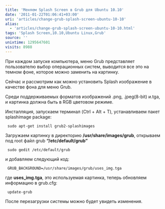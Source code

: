 ```yaml
---
title: 'Меняем Splash Screen в Grub для Ubuntu 10.10'
date: '2011-01-22T01:06:41+03:00'
uri: 'articles/change-grub-splash-screen-ubuntu-10-10'
alias: 
  - 'articles/change-grub-splash-screen-ubuntu-10-10.html'
tags: 'Splash Screen,10.10,Ubuntu Linux,Grub'
source: ''
unixtime: 1295647601
visits: 8988
---
```

При каждом запуске компьютера, меню Grub представляет пользователю выбор операционных систем, выводится все это на темном фоне, которое можно заменить на картинку.

Cейчас и рассмотрим как можно установить Splash изображение в качестве фона для меню Grub.

Среди поддерживаемых форматов изображений .png, .jpeg(8-bit) и.tga, и картинка должна быть в RGB цветовом режиме.

Инсталляция, запускаем терминал (Ctrl + Alt + T), устанавливаем пакет splashimage package:

```
 sudo apt-get install grub2-splashimages 
```

Загружаем картинку в директорию **/usr/share/images/grub**, открываем под root файл grub **“/etc/default/grub”**

```
 sudo gedit /etc/default/grub 
```

и добавляем следующий код:

```
 GRUB_BACKGROUND=/usr/share/images/grub/uses_img.tga 
```

где **uses\_img.tga**, это используемая картинка, теперь обновляем информацию в grub.cfg:

```
 update-grub 
```

После перезагрузки системы можно будет увидеть изменения.
